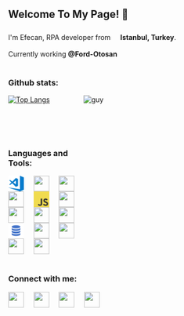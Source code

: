 ## Welcome To My Page! 👋

I'm Efecan, RPA developer from <img src="https://image.flaticon.com/icons/svg/940/940164.svg" width="12" height="22" /> **Istanbul, Turkey**.
<br><br>
Currently working **@Ford-Otosan**  <img src="https://upload.wikimedia.org/wikipedia/commons/5/56/Ford_Otosan_logo.svg"  width="60" height="12"/> 
 <br> <br>
 
 
 ### Github stats:
[![Top Langs](https://github-readme-stats.vercel.app/api/top-langs/?username=efecanpinar&layout=compact&theme=dark)](https://github.com/efecanpinar/github-readme-stats) <img align="right" height="270px" alt="guy" width="350" src="https://i.pinimg.com/originals/e4/26/70/e426702edf874b181aced1e2fa5c6cde.gif" />
 <br> <br> <br> <br> <br>
 
### Languages and Tools:

<div>
<img align="center" src="https://raw.githubusercontent.com/github/explore/80688e429a7d4ef2fca1e82350fe8e3517d3494d/topics/visual-studio-code/visual-studio-code.png"  height="32" width="32" /> &nbsp; &nbsp;
<img align="center" src="https://user-images.githubusercontent.com/48981528/121355436-8dd79700-c938-11eb-80b9-ea0d908fd0ae.png" height="32" width="32" /> &nbsp; &nbsp;
<img align="center" src="https://user-images.githubusercontent.com/48981528/121355599-b495cd80-c938-11eb-9afe-081a36991912.png"  height="32" width="32" /> &nbsp; &nbsp;
<img align="center" src="https://user-images.githubusercontent.com/48981528/121355809-f0309780-c938-11eb-82a4-d85548fd1c22.png"  height="32" width="32" /> &nbsp; &nbsp;
<img align="center" src="https://raw.githubusercontent.com/github/explore/80688e429a7d4ef2fca1e82350fe8e3517d3494d/topics/javascript/javascript.png"  height="32" width="32" /> &nbsp; &nbsp; 
  <img align="center" src="https://user-images.githubusercontent.com/48981528/121356190-4dc4e400-c939-11eb-9669-42b38d84791c.png"  height="32" width="32" /> &nbsp; &nbsp;
<img align="center" src="https://cdn.icon-icons.com/icons2/2107/PNG/512/file_type_vue_icon_130078.png"  height="32" width="32" /> &nbsp; &nbsp;
<img align="center" src="https://nodejs.org/static/images/logos/nodejs-new-pantone-black.svg"  height="32" width="32" /> &nbsp; &nbsp;
<img align="center" src="https://cdn.icon-icons.com/icons2/2415/PNG/512/csharp_original_logo_icon_146578.png"  height="32" width="32" /> &nbsp; &nbsp;
<img align="center" src="https://raw.githubusercontent.com/github/explore/80688e429a7d4ef2fca1e82350fe8e3517d3494d/topics/sql/sql.png"  height="32" width="32" /> &nbsp; &nbsp;
<img align="center" src="https://cdn.icon-icons.com/icons2/2415/PNG/512/postgresql_plain_logo_icon_146389.png"  height="32" width="32" /> &nbsp; &nbsp;
<img align="center" src="https://cdn.icon-icons.com/icons2/2415/PNG/512/mongodb_plain_wordmark_logo_icon_146423.png"  height="32" width="32" /> &nbsp; &nbsp;
<img align="center" src="https://cdn.icon-icons.com/icons2/2107/PNG/512/file_type_gitlab_icon_130579.png"  height="32" width="32" /> &nbsp; &nbsp;
<img align="center" src="https://cdn.icon-icons.com/icons2/2415/PNG/512/git_original_wordmark_logo_icon_146510.png"  height="32" width="32" /> &nbsp; &nbsp;
</div> <br>

### Connect with me:

<div>
<a href="https://www.linkedin.com/in/efecanpinar" target="blank"><img align="center" src="https://cdn.jsdelivr.net/npm/simple-icons@v5/icons/linkedin.svg" height="32" width="32" /></a> &nbsp; &nbsp;
<a href="https://www.instagram.com/efecanpinar/" target="blank"><img align="center" src="https://cdn.jsdelivr.net/npm/simple-icons@v5/icons/instagram.svg"  height="32" width="32" /></a> &nbsp; &nbsp;
<a href="https://twitter.com/efecanpinar" target="blank"><img align="center" src="https://cdn.jsdelivr.net/npm/simple-icons@v5/icons/twitter.svg" height="32" width="32" /></a> &nbsp; &nbsp;
<a href="https://github.com/efecanpinar" target="blank"><img align="center" src="https://cdn.jsdelivr.net/npm/simple-icons@v5/icons/github.svg" height="32" width="32" /></a>
</div>


